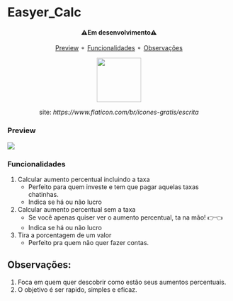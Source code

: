 # Easyer_Calc
<h4 align="center">
   ⚠Em desenvolvimento⚠<br>
</h4>

<p align="center">
   <a href="#Preview">Preview</a> ⚬
   <a href="#Funcionalidades">Funcionalidades</a> ⚬
   <a href="#Observações">Observações</a>
</p>

<div align="center">
   <img width="100px" src="https://user-images.githubusercontent.com/85363903/170422015-3f563cc0-855f-4ea7-9957-76fd67a7194f.png"/> 
</div>
<p align="center">site: <em>https://www.flaticon.com/br/icones-gratis/escrita</em></p>

### Preview
<div>
   <img align="center" src="https://user-images.githubusercontent.com/85363903/170426240-f527d87d-2a1c-4869-b0ea-28255486bb0b.gif"/>
</div>

### Funcionalidades
   1. Calcular aumento percentual incluindo a taxa
      - Perfeito para quem investe e tem que pagar aquelas taxas chatinhas.
      - Indica se há ou não lucro
   2. Calcular aumento percentual sem a taxa
      - Se você apenas quiser ver o aumento percentual, ta na mão! 👉👈
      - Indica se há ou não lucro
   3. Tira a porcentagem de um valor
      - Perfeito pra quem não quer fazer contas.
## Observações: 
<ol>
   <li>Foca em quem quer descobrir como estão seus aumentos percentuais.</li>
   <li>O objetivo é ser rapido, simples e eficaz.</li>
</ol>
